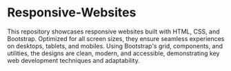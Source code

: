 # Responsive-Websites
This repository showcases responsive websites built with HTML, CSS, and Bootstrap. Optimized for all screen sizes, they ensure seamless experiences on desktops, tablets, and mobiles. Using Bootstrap's grid, components, and utilities, the designs are clean, modern, and accessible, demonstrating key web development techniques and adaptability.
